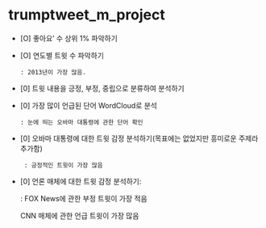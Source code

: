 # trumptweet_m_project

- [O]  좋아요’ 수 상위 1% 파악하기
- [O]  연도별 트윗 수 파악하기

      : 2013년이 가장 많음.

- [0]  트윗 내용을 긍정, 부정, 중립으로 분류하여 분석하기
- [0]  가장 많이 언급된 단어 WordCloud로 분석

      : 눈에 띄는 오바마 대통령에 관한 단어 확인

- [0]  오바마 대통령에 대한 트윗 감정 분석하기(목표에는 없었지만 흥미로운 주제라 추가함)

       : 긍정적인 트윗이 가장 많음 

- [0]  언론 매체에 대한 트윗 감정 분석하기:
    
    : FOX News에 관한 부정 트윗이 가장 적음
    
    CNN 매체에 관한 언급 트윗이 가장 많음
